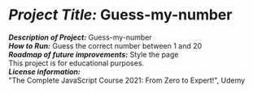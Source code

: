 
# <h1><strong><em>Project Title:</em></strong>  Guess-my-number</H1>
<strong><em>Description of Project:</em></strong>  Guess-my-number <br>
<strong><em>How to Run:</em></strong>  Guess the correct number between 1 and 20   <br>
<strong><em>Roadmap of future improvements:</em></strong>   Style the page</br> This project is for educational purposes. <br>
<strong><em>License information:</em></strong>   
"The Complete JavaScript Course 2021: From Zero to Expert!", Udemy  <br>
